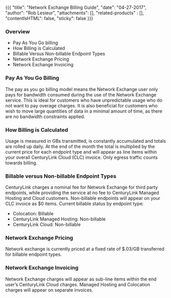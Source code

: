 {{{
  "title": "Network Exchange Billing Guide",
  "date": "04-27-2017",
  "author": "Rob Lesieur",
  "attachments": [],
  "related-products" : [],
  "contentIsHTML": false,
  "sticky": false
}}}

### Overview

* Pay As You Go billing
* How Billing is Calculated
* Billable Versus Non-billable Endpoint Types
* Network Exchange Pricing
* Network Exchange Invoicing

### Pay As You Go Billing

The pay as you go billing model means the Network Exchange user only pays for bandwidth consumed during the use of the Network Exchange service. This is ideal for customers who have unpredictable usage who do not want to pay overage charges. It is also beneficial for customers who wish to move large quantities of data in a minimal amount of time, as there are no bandwidth constraints applied.

### How Billing is Calculated

Usage is measured in GBs transmitted, is constantly accumulated and totals are rolled up daily. At the end of the month the total is multiplied by the current price for each endpoint type and will appear as line items within your overall CenturyLink Cloud (CLC) invoice. Only egress traffic counts towards billing.

### Billable versus Non-billable Endpoint Types

CenturyLink charges a nominal fee for Network Exchange for third party endpoints, while providing the service at no fee to CenturyLink Managed Hosting and Cloud customers. Non-billable endpoints will appear on your CLC invoice as $0 items. Current billable status by endpoint type:

* Colocation: Billable
* CenturyLink Managed Hosting: Non-billable
* CenturyLink Cloud: Non-billable

### Network Exchange Pricing

Network exchange is currently priced at a fixed rate of $.03/GB transferred for billable endpoint types.

### Network Exchange Invoicing

Network Exchange charges will appear as sub-line items within the end user’s CenturyLink Cloud charges. Managed Hosting and Colocation charges will appear on separate invoices.
